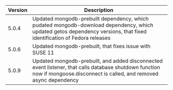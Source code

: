 Version | Description
--------|------------
5.0.4   | Updated mongodb-prebuilt dependency, which pudated mongodb-download dependency, which updated getos dependency versions, that fixed identification of Fedora releases
5.0.6   | Updated mongodb-prebuilt, that fixes issue with SUSE 11
5.0.9   | Updated mongodb-prebuilt, and added disconnected event listener, that calls database shutdown function now if mongoose.disconnect is called, and removed async dependency
